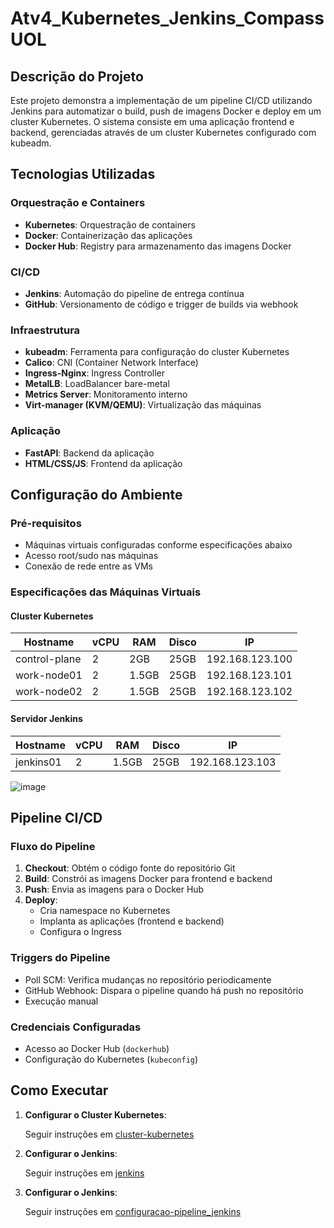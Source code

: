 # Atv4_Kubernetes_Jenkins_CompassUOL

## Descrição do Projeto
Este projeto demonstra a implementação de um pipeline CI/CD utilizando Jenkins para automatizar o build, push de imagens Docker e deploy em um cluster Kubernetes. O sistema consiste em uma aplicação frontend e backend, gerenciadas através de um cluster Kubernetes configurado com kubeadm.

## Tecnologias Utilizadas

### **Orquestração e Containers**
- **Kubernetes**: Orquestração de containers
- **Docker**: Containerização das aplicações
- **Docker Hub**: Registry para armazenamento das imagens Docker

### **CI/CD**
- **Jenkins**: Automação do pipeline de entrega contínua
- **GitHub**: Versionamento de código e trigger de builds via webhook

### **Infraestrutura**
- **kubeadm**: Ferramenta para configuração do cluster Kubernetes
- **Calico**: CNI (Container Network Interface)
- **Ingress-Nginx**: Ingress Controller
- **MetalLB**: LoadBalancer bare-metal
- **Metrics Server**: Monitoramento interno
- **Virt-manager (KVM/QEMU)**: Virtualização das máquinas

### **Aplicação**
- **FastAPI**: Backend da aplicação
- **HTML/CSS/JS**: Frontend da aplicação

## Configuração do Ambiente

### Pré-requisitos
- Máquinas virtuais configuradas conforme especificações abaixo
- Acesso root/sudo nas máquinas
- Conexão de rede entre as VMs

### Especificações das Máquinas Virtuais

#### Cluster Kubernetes
| Hostname      | vCPU | RAM  | Disco | IP              |
|---------------|------|------|-------|-----------------|
| control-plane | 2    | 2GB  | 25GB  | 192.168.123.100 |
| work-node01   | 2    | 1.5GB| 25GB  | 192.168.123.101 |
| work-node02   | 2    | 1.5GB| 25GB  | 192.168.123.102 |

#### Servidor Jenkins
| Hostname   | vCPU | RAM  | Disco | IP              |
|------------|------|------|-------|-----------------|
| jenkins01  | 2    | 1.5GB| 25GB  | 192.168.123.103 |

![image](https://github.com/user-attachments/assets/77be63d3-ef91-445a-830c-0491777523cd)


## Pipeline CI/CD

### Fluxo do Pipeline
1. **Checkout**: Obtém o código fonte do repositório Git
2. **Build**: Constrói as imagens Docker para frontend e backend
3. **Push**: Envia as imagens para o Docker Hub
4. **Deploy**: 
   - Cria namespace no Kubernetes
   - Implanta as aplicações (frontend e backend)
   - Configura o Ingress

### Triggers do Pipeline
- Poll SCM: Verifica mudanças no repositório periodicamente
- GitHub Webhook: Dispara o pipeline quando há push no repositório
- Execução manual

### Credenciais Configuradas
- Acesso ao Docker Hub (`dockerhub`)
- Configuração do Kubernetes (`kubeconfig`)

## Como Executar

1. **Configurar o Cluster Kubernetes**:
   
   Seguir instruções em [cluster-kubernetes](cluster-kubernetes.md)
   

2. **Configurar o Jenkins**:
   
   Seguir instruções em [jenkins](jenkins.md)

3. **Configurar o Jenkins**:
   
   Seguir instruções em [configuracao-pipeline_jenkins](configuracao-pipeline_jenkins.md)

   
